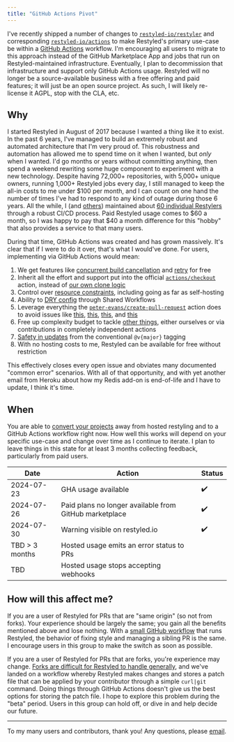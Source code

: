 ```yaml
---
title: "GitHub Actions Pivot"
---
```


I've recently shipped a number of changes to [`restyled-io/restyler`](https://github.com/restyled-io/restyler) and corresponding [`restyled-io/actions`](https://github.com/restyled-io/actions) to make Restyled's primary use-case be within a [GitHub Actions](https://docs.github.com/en/actions) workflow. I'm encouraging all users to migrate to this approach instead of the GitHub Marketplace App and jobs that run on Restyled-maintained infrastructure. Eventually, I plan to decommission that infrastructure and support only GitHub Actions usage. Restyled will no longer be a source-available business with a free offering and paid features; it will just be an open source project. As such, I will likely re-license it AGPL, stop with the CLA, etc.

## Why

I started Restyled in August of 2017 because I wanted a thing like it to exist. In the past 6 years, I've managed to build an extremely robust and automated architecture that I'm very proud of. This robustness and automation has allowed me to spend time on it when I wanted, but _only_ when I wanted. I'd go months or years without committing anything, then spend a weekend rewriting some huge component to experiment with a new technology. Despite having 72,000+ repositories, with 5,000+ unique owners, running 1,000+ Restyled jobs every day, I still managed to keep the all-in costs to me under $100 per month, and I can count on one hand the number of times I've had to respond to any kind of outage during those 6 years. All the while, I (and [others](https://github.com/restyled-io/restylers/graphs/contributors)) maintained about [60 individual Restylers](https://docs.restyled.io/available-restylers/) through a robust CI/CD process. Paid Restyled usage comes to $60 a month, so I was happy to pay that $40 a month difference for this "hobby" that also provides a service to that many users.

During that time, GitHub Actions was created and has grown massively. It's clear that if I were to do it over, that's what I would've done. For users, implementing via GitHub Actions would mean:

1. We get features like [concurrent build cancellation](https://github.com/restyled-io/restyled.io/issues/277) and [retry](https://github.com/restyled-io/restyler/issues/162) for free
2. Inherit all the effort and support put into the official [`actions/checkout`](https://github.com/actions/checkout) action, instead of [our own clone logic](https://github.com/restyled-io/restyled.io/wiki/Git-Error:-Couldn't-find-remote-ref)
3. Control over [resource constraints](https://github.com/restyled-io/restyled.io/wiki/Common-Errors:-Restyle-Error-137), including going as far as self-hosting
4. Ability to [DRY config](https://github.com/restyled-io/restyler/issues/96) through Shared Workflows
5. Leverage everything the [`peter-evans/create-pull-request`](https://github.com/peter-evans/create-pull-request) action does to avoid issues like [this](https://github.com/restyled-io/restyled.io/wiki/Git-Error:-Couldn't-find-remote-ref), [this](https://github.com/restyled-io/restyled.io/wiki/Common-Errors:-Push-Rejected), [this](https://github.com/restyled-io/restyled.io/wiki/Git-Error:-bad-object), and [this](https://github.com/restyled-io/restyled.io/wiki/Common-Errors:-Labels-or-Ignore-Labels-not-working)
6. Free up complexity budget to tackle [other things](https://github.com/restyled-io/restyler/issues/52), either ourselves or via contributions in completely independent actions
7. [Safety in updates](https://github.com/restyled-io/restyler/issues/91) from the conventional `@v{major}` tagging
8. With no hosting costs to me, Restyled can be available for free without restriction

This effectively closes every open issue and obviates many documented "common error" scenarios. With all of that opportunity, and with yet another email from Heroku about how my Redis add-on is end-of-life and I have to update, I think it's time.

## When

You are able to [convert your projects](https://github.com/restyled-io/actions#readme) away from hosted restyling and to a GitHub Actions workflow right now. How well this works will depend on your specific use-case and change over time as I continue to iterate. I plan to leave things in this state for at least 3 months collecting feedback, particularly from paid users.

| Date | Action | Status |
| --- | --- | -- |
| 2024-07-23 | GHA usage available | :heavy_check_mark: |
| 2024-07-26 | Paid plans no longer available from GitHub marketplace | :heavy_check_mark: |
| 2024-07-30 | Warning visible on restyled.io | :heavy_check_mark: |
| TBD > 3 months | Hosted usage emits an error status to PRs | |
| TBD | Hosted usage stops accepting webhooks | |

## How will this affect me?

If you are a user of Restyled for PRs that are "same origin" (so not from forks). Your experience should be largely the same; you gain all the benefits mentioned above and lose nothing. With a [small GitHub workflow](https://github.com/restyled-io/restyled.io/actions#readme) that runs Restyled, the behavior of fixing style and managing a sibling PR is the same. I encourage users in this group to make the switch as soon as possible.

If you are a user of Restyled for PRs that are forks, you're experience may change. [Forks are difficult for Restyled to handle generally](https://github.com/restyled-io/restyled.io/wiki/Common-Errors:-Restyle-PR-not-created#the-original-pr-is-from-a-fork), and we've landed on a workflow whereby Restyled makes changes and stores a patch file that can be applied by your contributor through a simple `curl|git` command. Doing things through GitHub Actions doesn't give us the best options for storing the patch file. I hope to explore this problem during the "beta" period. Users in this group can hold off, or dive in and help decide our future.

---

To my many users and contributors, thank you! Any questions, please [email](mailto:support@restyled.io).